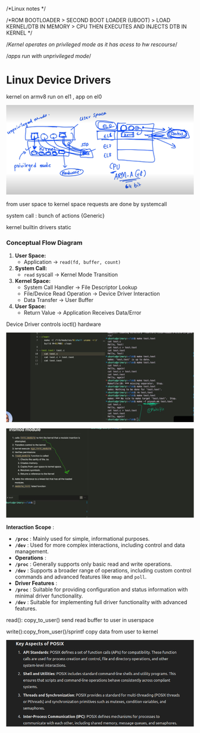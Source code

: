 /*Linux notes */

/*ROM BOOTLOADER > SECOND BOOT LOADER (UBOOT) > LOAD KERNEL/DTB IN MEMORY > CPU THEN EXECUTES AND INJECTS DTB IN KERNEL */

/*Kernel operates on privileged mode as it has acess to hw rescourse*/

/*apps run with unprivileged mode*/

# Linux Device Drivers

kernel on armv8 run on el1 , app on el0

![1722825985003](image/README/1722825985003.png)

from user space to kernel space requests are done by systemcall

system call : bunch of actions  {Generic}

kernel builtin drivers static

### Conceptual Flow Diagram

1. **User Space:**
   * Application → `read(fd, buffer, count)`
2. **System Call:**
   * `read` syscall → Kernel Mode Transition
3. **Kernel Space:**
   * System Call Handler → File Descriptor Lookup
   * File/Device Read Operation → Device Driver Interaction
   * Data Transfer → User Buffer
4. **User Space:**
   * Return Value → Application Receives Data/Error

Device Driver controls ioctl() hardware

![1722830230932](image/README/1722830230932.png)

![1722830845668](image/README/1722830845668.png)

 **Interaction Scope** :

* **`/proc`** : Mainly used for simple, informational purposes.
* **`/dev`** : Used for more complex interactions, including control and data management.
* **Operations** :
* **`/proc`** : Generally supports only basic read and write operations.
* **`/dev`** : Supports a broader range of operations, including custom control commands and advanced features like `mmap` and `poll`.
* **Driver Features** :
* **`/proc`** : Suitable for providing configuration and status information with minimal driver functionality.
* **`/dev`** : Suitable for implementing full driver functionality with advanced features.

read(): copy_to_user() send read buffer to user in userspace

write():copy_from_user()/sprintf  copy data from user to kernel





![1722874595884](image/README/1722874595884.png)
